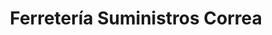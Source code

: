 ---
title: "Ferretería Suministros Correa"
url: /motril/ferreteria-suministros-correa/
shop: hardware
---